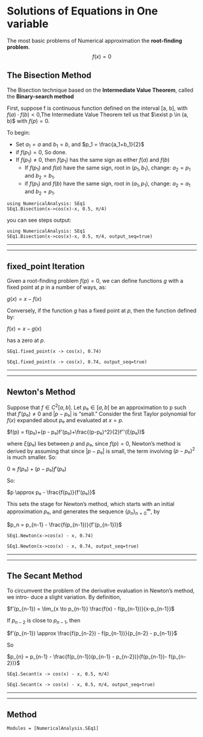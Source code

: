 # Solutions of Equations in One variable



The most basic problems of Numerical approximation the **root-finding problem**.
$$
f(x) = 0
$$




## The Bisection Method



The Bisection technique based on the **Intermediate Value Theorem**, called the **Binary-search method**

First, suppose f is continuous function defined on the interval [a, b], with $f(a)\cdot f(b) <0$,The Intermediate Value Theorem tell us that  $\exist p \in (a, b)$ with $f(p) = 0$.

To begin:

- Set $a_1 = a$ and $b_1=b$, and $p_1 = \frac{a_1+b_1}{2}$
- if $f(p_1) = 0$, So done.
- If $f(p_1) \ne 0$, then $f(p_1)$ has the same sign as either $f(a)$ and $f(b)$
  - If $f(p_1)$ and $f(a)$ have the same sign, root in $(p_1, b_1)$, change: $a_2 = p_1$ and $b_2 = b_1$.
  - if $f(p_1)$ and $f(b)$ have the same sign, root in $(a_1, p_1)$, change: $a_2 = a_1$  and $b_2=p_1$.

```@example 2
using NumericalAnalysis: SEq1
SEq1.Bisection(x->cos(x)-x, 0.5, π/4)
```

you can see steps output:

```@exampel 3
using NumericalAnalysis: SEq1
SEq1.Bisection(x->cos(x)-x, 0.5, π/4, output_seq=true)
```
****
****

## fixed_point Iteration

Given a root-finding problem $f(p) = 0$, we can define functions $g$ with a fixed point at $p$ in a number of ways,  as:

$g(x) = x - f(x)$

Conversely, if the function $g$ has a fixed point at $p$, then the function defined by:

$f(x) = x - g(x)$

has a zero at $p$.

```@example 2
SEq1.fixed_point(x -> cos(x), 0.74)
```

```@example 2
SEq1.fixed_point(x -> cos(x), 0.74, output_seq=true)
```
***
***

## Newton's Method
Suppose that $f ∈ C^2[a, b]$. Let $p₀ ∈ [a, b]$ be an approximation to p such that $f'(p₀) ≠ 0$ and $|p − p₀|$ is “small.” Consider the first Taylor polynomial for $f(x)$ expanded about $p₀$ and evaluated at $x = p$.

$f(p) = f(p₀)+(p - p₀)f'(p₀)+\frac{(p-p₀)^2}{2}f''(ξ(p₀))$

where $ξ(p₀)$ lies between $p$ and $p₀$, since $f(p)=0$, Newton’s method is derived by assuming that since $|p − p₀|$ is small, the term involving $(p-p₀)^2$ is much smaller. So:

$0 \approx f(p₀)+(p-p₀)f'(p₀)$

So:

$p \approx p₀ - \frac{f(p₀)}{f'(p₀)}$

This sets the stage for Newton’s method, which starts with an initial approximation $p₀$, and generates the sequence $\{ p_n \}_{n=0}^{∞}$, by

$p_n = p_{n-1} - \frac{f(p_{n-1})}{f'(p_{n-1})}$

```@example 2
SEq1.Newton(x->cos(x) - x, 0.74)
```

```@example 2
SEq1.Newton(x->cos(x) - x, 0.74, output_seq=true)
```
***
***

## The Secant Method
To circumvent the problem of the derivative evaluation in Newton’s method, we intro- duce a slight variation. By definition,

$f'(p_{n-1}) = \lim_{x \to p_{n-1}} \frac{f(x) - f(p_{n-1})}{x-p_{n-1}}$

If $p_{n-2}$ is close to $p_{n-1}$, then

$f'(p_{n-1}) \approx \frac{f(p_{n-2}) - f(p_{n-1})}{p_{n-2} - p_{n-1}}$

So

$p_{n} = p_{n-1} - \frac{f(p_{n-1})(p_{n-1} - p_{n-2})}{f(p_{n-1})- f(p_{n-2})}$

```@example 2
SEq1.Secant(x -> cos(x) - x, 0.5, π/4)
```

```@exampel 3
SEq1.Secant(x -> cos(x) - x, 0.5, π/4, output_seq=true)
```
***
***





## Method
```@autodocs
Modules = [NumericalAnalysis.SEq1]
```
